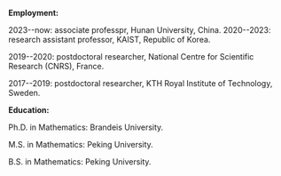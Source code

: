 


**Employment:**

2023--now:  associate professpr, Hunan University, China. 
2020--2023: research assistant professor, KAIST, Republic of Korea.  

2019--2020: postdoctoral researcher, National Centre for Scientific Research (CNRS), France.  

2017--2019: postdoctoral researcher, KTH Royal Institute of Technology, Sweden.  

**Education:**

Ph.D. in Mathematics: Brandeis University.  

M.S. in Mathematics: Peking University.  

B.S. in Mathematics: Peking University.
